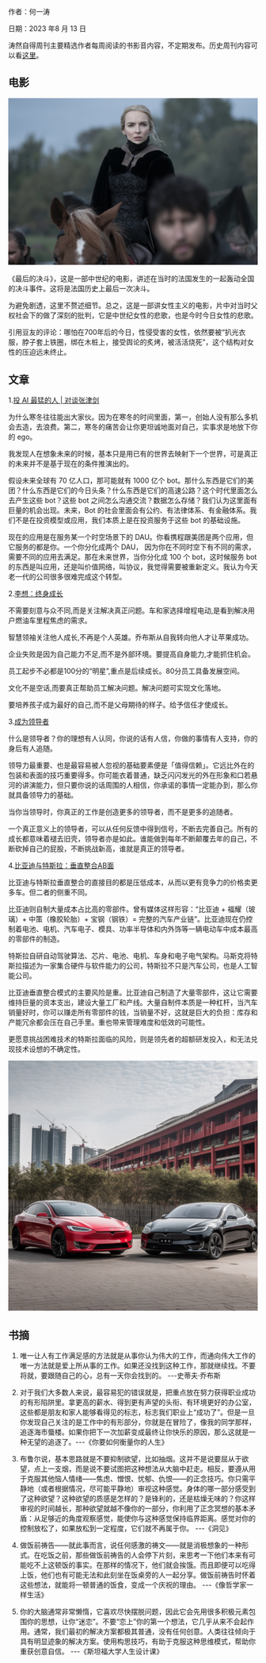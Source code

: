 作者：何一涛

日期：2023 年8 月 13 日

涛然自得周刊主要精选作者每周阅读的书影音内容，不定期发布。历史周刊内容可以看[这里](https://github.com/imhet/beyond-code-weekly)。


## 电影
![](i/c610243b-06a6-43d4-85d1-7802ce40845b.jpg)

《最后的决斗》，这是一部中世纪的电影，讲述在当时的法国发生的一起轰动全国的决斗事件。这将是法国历史上最后一次决斗。

为避免剧透，这里不赘述细节。总之，这是一部讲女性主义的电影，片中对当时父权社会下的做了深刻的批判，它是中世纪女性的悲歌，也是今时今日女性的悲歌。

引用豆友的评论：哪怕在700年后的今日，性侵受害的女性，依然要被“扒光衣服，脖子套上铁圈，绑在木桩上，接受舆论的炙烤，被活活烧死”，这个结构对女性的压迫远未终止。



## 文章


1.[投 AI 最猛的人 | 对谈张津剑](https://mp.weixin.qq.com/s/wOkZBO3_ZTDbDNrK21P6Bw)

为什么寒冬往往能出大家伙。因为在寒冬的时间里面，第一，创始人没有那么多机会去造，去浪费。第二，寒冬的痛苦会让你更坦诚地面对自己，实事求是地放下你的 ego。

我发现人在想象未来的时候，基本只是用已有的世界去映射下一个世界，可是真正的未来并不是基于现在的条件推演出的。

假设未来全球有 70 亿人口，那可能就有 1000 亿个 bot。那什么东西是它们的美团？什么东西是它们的今日头条？什么东西是它们的高速公路？这个时代里面怎么去产生这些 bot？这些 bot 之间怎么沟通交流？数据怎么存储？我们认为这里面有巨量的机会出现。未来，Bot 的社会里面会有公约、有法律体系、有金融体系。我们不是在投资模型或应用，我们本质上是在投资服务于这些 bot 的基础设施。

现在的应用是在服务某一个时空场景下的 DAU。你看携程跟美团是两个应用，但它服务的都是你。一个你分化成两个 DAU， 因为你在不同时空下有不同的需求，需要不同的应用去满足。那在未来世界，当你分化成 100 个 bot，这时候服务 bot 的东西是叫应用，还是叫价值网络，叫协议，我觉得需要被重新定义。我认为今天老一代的公司很多很难完成这个转型。


2.[李想：终身成长](https://mp.weixin.qq.com/s/w_4cI6y-6wJsDsN1zwHBUA)

不需要刻意与众不同,而是关注解决真正问题。车和家选择增程电动,是看到解决用户燃油车里程焦虑的需求。

智慧领袖关注他人成长,不再是个人英雄。乔布斯从自我转向他人才让苹果成功。

企业失败是因为自己能力不足,而不是外部环境。要提高自身能力,才能抓住机会。

员工起步不必都是100分的“明星”,重点是后续成长。80分员工具备发展空间。

文化不是空话,而要真正帮助员工解决问题。解决问题可实现文化落地。

要培养孩子成为最好的自己,而不是父母期待的样子。给予信任才使成长。



3.[成为领导者](https://mp.weixin.qq.com/s/br2NXgdykCqO9WKK0Z72xw)

什么是领导者？你的理想有人认同，你说的话有人信，你做的事情有人支持，你的身后有人追随。

领导力最重要、也是最容易被人忽视的基础要素便是「值得信赖」。它远比外在的包装和表面的技巧重要得多。你可能衣着普通，缺乏闪闪发光的外在形象和口若悬河的讲演能力，但只要你说的话周围的人相信，你承诺的事情一定能办到，那么你就具备领导力的基础。

当你当领导时，你真正的工作是创造更多的领导者，而不是更多的追随者。

一个真正意义上的领导者，可以从任何反馈中得到信号，不断去完善自己。所有的成长都意味着褪去旧壳，领导者亦是如此。谁能做到每年不断颠覆去年的自己，不断砍掉自己的屁股，不断挑战新高，谁就是真正的领导者。



4.[比亚迪与特斯拉：垂直整合AB面](https://www.huxiu.com/article/1858133.html)

比亚迪与特斯拉垂直整合的直接目的都是压低成本，从而以更有竞争力的价格卖更多车。但二者的侧重不同。

比亚迪则自制大量成本占比高的零部件。曾有媒体这样形容：“比亚迪 + 福耀（玻璃）+ 中策（橡胶轮胎）+ 宝钢（钢铁）= 完整的汽车产业链”。比亚迪现在仍控制着电池、电机、汽车电子、模具、功率半导体和内外饰等一辆电动车中成本最高的零部件的制造。

特斯拉自研自动驾驶算法、芯片、电池、电机、车身和电子电气架构。马斯克将特斯拉描述为一家集合硬件与软件能力的公司，特斯拉不只是汽车公司，也是人工智能公司。

比亚迪垂直整合模式的主要风险是重。比亚迪自己制造了大量零部件，这让它需要维持巨量的资本支出，建设大量工厂和产线。大量自制件本质是一种杠杆，当汽车销量好时，你可以赚走所有零部件的钱，当销量不好，这就是巨大的负担：库存和产能冗余都会压在自己手里。重也带来管理难度和低效的可能性。

更愿意挑战困难技术的特斯拉面临的风险，则是领先者的超额研发投入，和无法兑现技术设想的不确定性。

![](i/880618c4-08ef-4514-aa3b-72a4eeb50831.jpg)


## 书摘

1. 唯一让人有工作满足感的方法就是从事你认为伟大的工作，而通向伟大工作的唯一方法就是爱上所从事的工作。如果还没找到这种工作，那就继续找。不要将就，要跟随自己的心，总有一天你会找到的。 ---史蒂夫·乔布斯

2. 对于我们大多数人来说，最容易犯的错误就是，把重点放在努力获得职业成功的有形陷阱里。拿更高的薪水、得到更有声望的头衔、有环境更好的办公室，这些都是朋友和家人能够看得见的标志，标志我们职业上“成功了”。但是一旦你发现自己关注的是工作中的有形部分，你就是在冒险了，像我的同学那样，追逐海市蜃楼。如果你把下一次加薪变成最终让你快乐的原因，那么这就是一种无望的追逐了。---《你要如何衡量你的人生》

3. 布鲁尔说，基本思路就是不要抑制欲望，比如抽烟。这并不是说要屈从于欲望，点上一支烟，而是说不要试图把这种想法从大脑中赶走。相反，要遵从用于克服其他恼人情绪——焦虑、憎恨、忧郁、仇恨——的正念技巧。你只需平静地（或者根据情况，尽可能平静地）审视这种感觉。身体的哪一部分感受到了这种欲望？这种欲望的质感是怎样的？是锋利的，还是枯燥无味的？你这样审视的时间越长，那种欲望就越不像你的一部分，你利用了正念冥想的基本矛盾：从足够近的角度观察感觉，能使你与这种感觉保持临界距离。感觉对你的控制放松了，如果放松到一定程度，它们就不再属于你。 ---《洞见》

4. 做饭前祷告——就此事而言，说任何感激的祷文——就是消极想象的一种形式。在吃饭之前，那些做饭前祷告的人会停下片刻，来思考一下他们本来有可能吃不上这顿饭的事实。在那样的情况下，他们就会挨饿。而且即便可以吃得上饭，他们也有可能无法和此刻坐在饭桌旁的人一起分享。做饭前祷告时怀着这些想法，就能将一顿普通的饭食，变成一个庆祝的理由。 ---《像哲学家一样生活》

5. 你的大脑通常非常懒惰，它喜欢尽快摆脱问题，因此它会先用很多积极元素包围你的思想，让你“迷恋”。不要“恋上”你的第一个想法，它几乎从来不会起作用。通常，我们最初的解决方案都极其普通，没有任何创意。人类往往倾向于具有明显迹象的解决方案。使用构思技巧，有助于克服这种思维模式，帮助你重获创意自信。 ---《斯坦福大学人生设计课》


